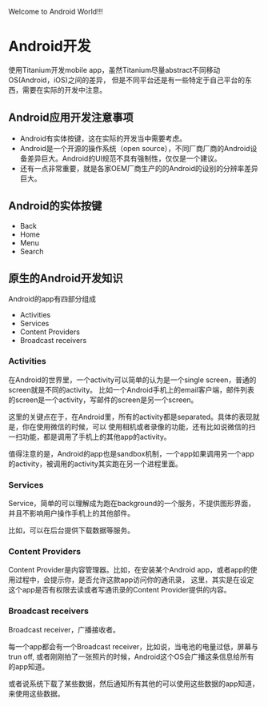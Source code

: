 Welcome to Android World!!!

# Android开发
使用Titanium开发mobile app，虽然Titanium尽量abstract不同移动OS(Android，iOS)之间的差异，
但是不同平台还是有一些特定于自己平台的东西，需要在实际的开发中注意。

## Android应用开发注意事项
- Android有实体按键，这在实际的开发当中需要考虑。
- Android是一个开源的操作系统（open source），不同厂商厂商的Android设备差异巨大。Android的UI规范不具有强制性，仅仅是一个建议。
- 还有一点非常重要，就是各家OEM厂商生产的的Android的设别的分辨率差异巨大。

## Android的实体按键
- Back
- Home
- Menu
- Search

## 原生的Android开发知识
Android的app有四部分组成
- Activities
- Services
- Content Providers
- Broadcast receivers

### Activities
在Android的世界里，一个activity可以简单的认为是一个single screen，普通的screen就是不同的activity。
比如一个Android手机上的email客户端，邮件列表的screen是一个activity，写邮件的screen是另一个screen。

这里的关键点在于，在Android里，所有的activity都是separated。具体的表现就是，你在使用微信的时候，可以
使用相机或者录像的功能，还有比如说微信的扫一扫功能，都是调用了手机上的其他app的activity。

值得注意的是，Android的app也是sandbox机制，一个app如果调用另一个app的activity，被调用的activity其实跑在另一个进程里面。

### Services
Service，简单的可以理解成为跑在background的一个服务，不提供图形界面，并且不影响用户操作手机上的其他部件。

比如，可以在后台提供下载数据等服务。

### Content Providers
Content Provider是内容管理器。比如，在安装某个Android app，或者app的使用过程中，会提示你，是否允许这款app访问你的通讯录，
这里，其实是在设定这个app是否有权限去读或者写通讯录的Content Provider提供的内容。

### Broadcast receivers
Broadcast receiver，广播接收者。

每一个app都会有一个Broadcast receiver，比如说，当电池的电量过低，屏幕与trun off, 或者刚刚拍了一张照片的时候，Android这个OS会广播这条信息给所有的app知道。

或者说系统下载了某些数据，然后通知所有其他的可以使用这些数据的app知道，来使用这些数据。
